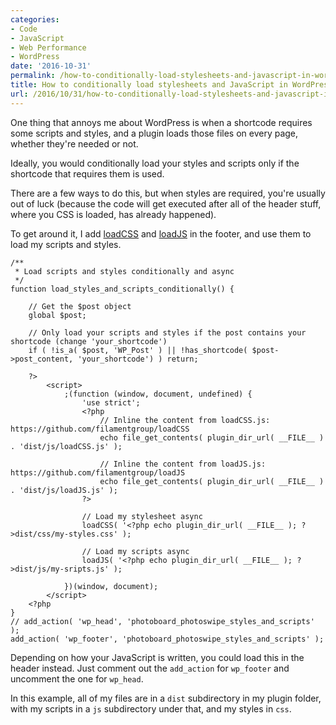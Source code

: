 ```yaml
---
categories:
- Code
- JavaScript
- Web Performance
- WordPress
date: '2016-10-31'
permalink: /how-to-conditionally-load-stylesheets-and-javascript-in-wordpress-only-if-a-shortcode-is-used/
title: How to conditionally load stylesheets and JavaScript in WordPress only if a shortcode is used
url: /2016/10/31/how-to-conditionally-load-stylesheets-and-javascript-in-wordpress-only-if-a-shortcode-is-used
---
```


One thing that annoys me about WordPress is when a shortcode requires some scripts and styles, and a plugin loads those files on every page, whether they're needed or not.

Ideally, you would conditionally load your styles and scripts only if the shortcode that requires them is used.

There are a few ways to do this, but when styles are required, you're usually out of luck (because the code will get executed after all of the header stuff, where you CSS is loaded, has already happened).

To get around it, I add [loadCSS](https://github.com/filamentgroup/loadCSS) and [loadJS](https://github.com/filamentgroup/loadJS) in the footer, and use them to load my scripts and styles.

```lang-php
/**
 * Load scripts and styles conditionally and async
 */
function load_styles_and_scripts_conditionally() {

	// Get the $post object
	global $post;

	// Only load your scripts and styles if the post contains your shortcode (change 'your_shortcode')
	if ( !is_a( $post, 'WP_Post' ) || !has_shortcode( $post->post_content, 'your_shortcode') ) return;

	?>
		<script>
			;(function (window, document, undefined) {
				'use strict';
				<?php
					// Inline the content from loadCSS.js: https://github.com/filamentgroup/loadCSS
					echo file_get_contents( plugin_dir_url( __FILE__ ) . 'dist/js/loadCSS.js' );

					// Inline the content from loadJS.js: https://github.com/filamentgroup/loadJS
					echo file_get_contents( plugin_dir_url( __FILE__ ) . 'dist/js/loadJS.js' );
				?>

				// Load my stylesheet async
				loadCSS( '<?php echo plugin_dir_url( __FILE__ ); ?>dist/css/my-styles.css' );

				// Load my scripts async
				loadJS( '<?php echo plugin_dir_url( __FILE__ ); ?>dist/js/my-sripts.js' );

			})(window, document);
		</script>
	<?php
}
// add_action( 'wp_head', 'photoboard_photoswipe_styles_and_scripts' );
add_action( 'wp_footer', 'photoboard_photoswipe_styles_and_scripts' );
```

Depending on how your JavaScript is written, you could load this in the header instead. Just comment out the `add_action` for `wp_footer` and uncomment the one for `wp_head`.

In this example, all of my files are in a `dist` subdirectory in my plugin folder, with my scripts in a `js` subdirectory under that, and my styles in `css`.
